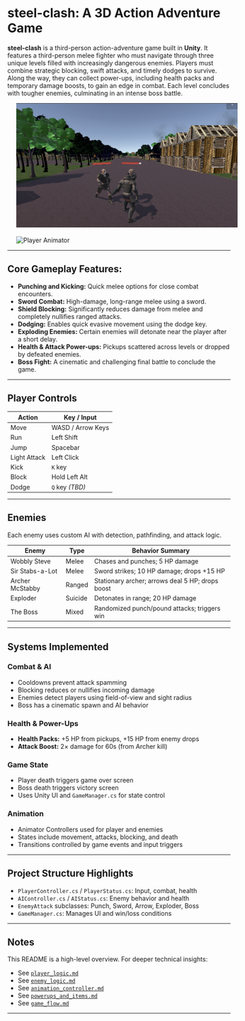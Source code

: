 # steel-clash: A 3D Action Adventure Game

**steel-clash** is a third-person action-adventure game built in **Unity**. It features a third-person melee fighter who must navigate through three unique levels filled with increasingly dangerous enemies. Players must combine strategic blocking, swift attacks, and timely dodges to survive. Along the way, they can collect power-ups, including health packs and temporary damage boosts, to gain an edge in combat. Each level concludes with tougher enemies, culminating in an intense boss battle.

<div style="display: grid; grid-template-columns: repeat(2, 1fr); gap: 20px;">
  <img src="./Screenshots/game.png" alt="Player Animator" width="500" />
  <img src="./Screenshots/steve.png" alt="Player Animator" width="500" />
  <img src="./Screenshots/boss.png" alt="Player Animator" width="500" />
  <img src="./Screenshots/design.png" alt="Player Animator" width="500" />
</div>

---

## Core Gameplay Features:

- **Punching and Kicking:** Quick melee options for close combat encounters.
- **Sword Combat:** High-damage, long-range melee using a sword.
- **Shield Blocking:** Significantly reduces damage from melee and completely nullifies ranged attacks.
- **Dodging:** Enables quick evasive movement using the dodge key.
- **Exploding Enemies:** Certain enemies will detonate near the player after a short delay.
- **Health & Attack Power-ups:** Pickups scattered across levels or dropped by defeated enemies.
- **Boss Fight:** A cinematic and challenging final battle to conclude the game.

---

## Player Controls

| Action       | Key / Input       |
| ------------ | ----------------- |
| Move         | WASD / Arrow Keys |
| Run          | Left Shift        |
| Jump         | Spacebar          |
| Light Attack | Left Click        |
| Kick         | `K` key           |
| Block        | Hold Left Alt     |
| Dodge        | `Q` key _(TBD)_   |

---

## Enemies

Each enemy uses custom AI with detection, pathfinding, and attack logic.

| Enemy           | Type    | Behavior Summary                                 |
| --------------- | ------- | ------------------------------------------------ |
| Wobbly Steve    | Melee   | Chases and punches; 5 HP damage                  |
| Sir Stabs-a-Lot | Melee   | Sword strikes; 10 HP damage; drops +15 HP        |
| Archer McStabby | Ranged  | Stationary archer; arrows deal 5 HP; drops boost |
| Exploder        | Suicide | Detonates in range; 20 HP damage                 |
| The Boss        | Mixed   | Randomized punch/pound attacks; triggers win     |

---

## Systems Implemented

### Combat & AI

- Cooldowns prevent attack spamming
- Blocking reduces or nullifies incoming damage
- Enemies detect players using field-of-view and sight radius
- Boss has a cinematic spawn and AI behavior

### Health & Power-Ups

- **Health Packs:** +5 HP from pickups, +15 HP from enemy drops
- **Attack Boost:** 2× damage for 60s (from Archer kill)

### Game State

- Player death triggers game over screen
- Boss death triggers victory screen
- Uses Unity UI and `GameManager.cs` for state control

### Animation

- Animator Controllers used for player and enemies
- States include movement, attacks, blocking, and death
- Transitions controlled by game events and input triggers

---

## Project Structure Highlights

- `PlayerController.cs` / `PlayerStatus.cs`: Input, combat, health
- `AIController.cs` / `AIStatus.cs`: Enemy behavior and health
- `EnemyAttack` subclasses: Punch, Sword, Arrow, Exploder, Boss
- `GameManager.cs`: Manages UI and win/loss conditions

---

## Notes

This README is a high-level overview. For deeper technical insights:

- See [`player_logic.md`](./docs/player_logic.md)
- See [`enemy_logic.md`](./docs/enemy_logic.md)
- See [`animation_controller.md`](./docs/animation_controller.md)
- See [`powerups_and_items.md`](./docs/powerups_and_items.md)
- See [`game_flow.md`](./docs/game_flow.md)

---
